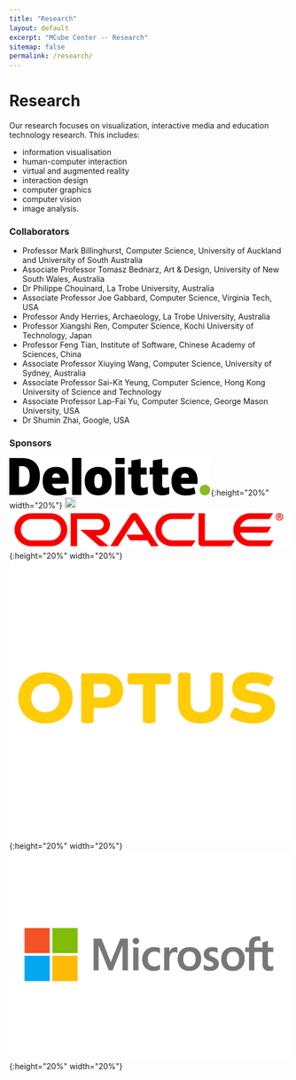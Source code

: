 ```yaml
---
title: "Research"
layout: default
excerpt: "MCube Center -- Research"
sitemap: false
permalink: /research/
---
```


# Research

Our research focuses on visualization, interactive media and education technology research. This includes:
* information visualisation
* human-computer interaction
* virtual and augmented reality
* interaction design
* computer graphics
* computer vision
* image analysis.

### Collaborators
* Professor Mark Billinghurst, Computer Science, University of Auckland and University of South Australia
* Associate Professor Tomasz Bednarz, Art & Design, University of New South Wales, Australia
* Dr Philippe Chouinard, La Trobe University, Australia
* Associate Professor Joe Gabbard, Computer Science, Virginia Tech, USA
* Professor Andy Herries, Archaeology, La Trobe University, Australia
* Professor Xiangshi Ren, Computer Science, Kochi University of Technology, Japan
* Professor Feng Tian, Institute of Software, Chinese Academy of Sciences, China
* Associate Professor Xiuying Wang, Computer Science, University of Sydney, Australia
* Associate Professor Sai-Kit Yeung, Computer Science, Hong Kong University of Science and Technology
* Associate Professor Lap-Fai Yu, Computer Science, George Mason University, USA
* Dr Shumin Zhai, Google, USA

### Sponsors
![deloitte](/images/Sponsor/deloitte.svg){:height="20%" width="20%"}
<img src="https://m3lab-ltu.github.io/images/sponsor/deloitte.svg?sanitize=true" width="20%" height="20%">
![Oracle](./images/Sponsor/Oracle_logo.svg?sanitize=true){:height="20%" width="20%"}
![Optus](./images/Sponsor/optus-logo.svg){:height="20%" width="20%"}
![Microsoft](./images/Sponsor/Microsoft_logo.svg){:height="20%" width="20%"}

